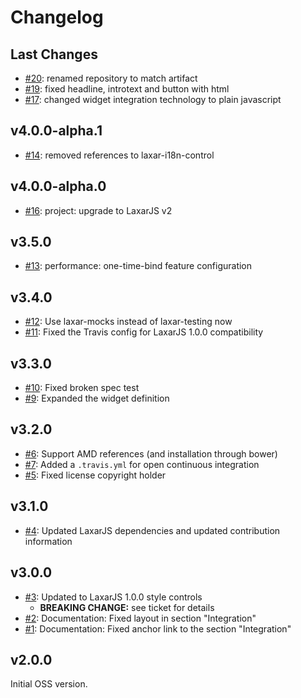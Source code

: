 # Changelog

## Last Changes

- [#20](https://github.com/LaxarJS/laxar-headline-widget/issues/20): renamed repository to match artifact
- [#19](https://github.com/LaxarJS/laxar-headline-widget/issues/19): fixed headline, introtext and button with html
- [#17](https://github.com/LaxarJS/laxar-headline-widget/issues/17): changed widget integration technology to plain javascript


## v4.0.0-alpha.1

- [#14](https://github.com/LaxarJS/laxar-headline-widget/issues/14): removed references to laxar-i18n-control


## v4.0.0-alpha.0

- [#16](https://github.com/LaxarJS/laxar-headline-widget/issues/16): project: upgrade to LaxarJS v2


## v3.5.0

- [#13](https://github.com/LaxarJS/laxar-headline-widget/issues/13): performance: one-time-bind feature configuration


## v3.4.0

- [#12](https://github.com/LaxarJS/laxar-headline-widget/issues/12): Use laxar-mocks instead of laxar-testing now
- [#11](https://github.com/LaxarJS/laxar-headline-widget/issues/11): Fixed the Travis config for LaxarJS 1.0.0 compatibility


## v3.3.0

- [#10](https://github.com/LaxarJS/laxar-headline-widget/issues/10): Fixed broken spec test
- [#9](https://github.com/LaxarJS/laxar-headline-widget/issues/9): Expanded the widget definition


## v3.2.0

- [#6](https://github.com/LaxarJS/laxar-headline-widget/issues/6): Support AMD references (and installation through bower)
- [#7](https://github.com/LaxarJS/laxar-headline-widget/issues/7): Added a `.travis.yml` for open continuous integration
- [#5](https://github.com/LaxarJS/laxar-headline-widget/issues/5): Fixed license copyright holder


## v3.1.0

- [#4](https://github.com/LaxarJS/laxar-headline-widget/issues/4): Updated LaxarJS dependencies and updated contribution information


## v3.0.0

- [#3](https://github.com/LaxarJS/laxar-headline-widget/issues/3): Updated to LaxarJS 1.0.0 style controls
    + **BREAKING CHANGE:** see ticket for details
- [#2](https://github.com/LaxarJS/laxar-headline-widget/issues/2): Documentation: Fixed layout in section "Integration"
- [#1](https://github.com/LaxarJS/laxar-headline-widget/issues/1): Documentation: Fixed anchor link to the section "Integration"


## v2.0.0

Initial OSS version.
